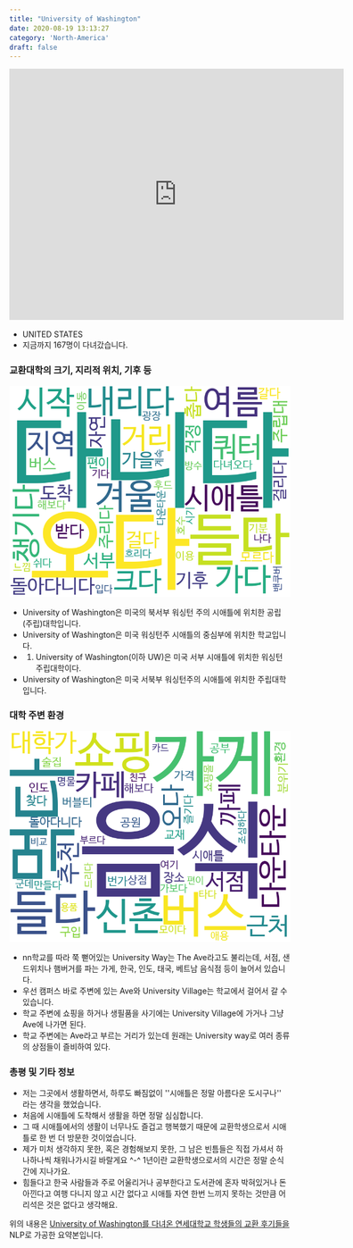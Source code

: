 ```yaml
---
title: "University of Washington"
date: 2020-08-19 13:13:27
category: 'North-America'
draft: false
---
```


<iframe
width="600"
height="450"
frameborder="0" style="border:0"
src="https://www.google.com/maps/embed/v1/place?key=AIzaSyC9e1AME-pVmWC4hBpFdu5S4dKzyepa3HQ&q=University+of+Washington&center=47.6553351,-122.3035199&zoom=14" allowfullscreen>
</iframe>

* UNITED STATES
* 지금까지 167명이 다녀갔습니다. 

### 교환대학의 크기, 지리적 위치, 기후 등

![gen_info-WordCloud](../univ_wordclouds_okt/gen_info/US000250_gen_info_okt.png)

* University of Washington은 미국의 북서부 워싱턴 주의 시애틀에 위치한 공립(주립)대학입니다.
* University of Washington은 미국 워싱턴주 시애틀의 중심부에 위치한 학교입니다.
* 1. University of Washington(이하 UW)은 미국 서부 시애틀에 위치한 워싱턴 주립대학이다.
* University of Washington은 미국 서북부 워싱턴주의 시애틀에 위치한 주립대학입니다.


### 대학 주변 환경

![env_info-WordCloud](../univ_wordclouds_okt/env_info/US000250_env_info_okt.png)

* nn학교를 따라 쭉 뻗어있는 University Way는 The Ave라고도 불리는데, 서점, 샌드위치나 햄버거를 파는 가게, 한국, 인도, 태국, 베트남 음식점 등이 늘어서 있습니다.
* 우선 캠퍼스 바로 주변에 있는 Ave와 University Village는 학교에서 걸어서 갈 수 있습니다.
* 학교 주변에 쇼핑을 하거나 생필품을 사기에는 University Village에 가거나 그냥 Ave에 나가면 된다.
* 학교 주변에는 Ave라고 부르는 거리가 있는데 원래는 University way로 여러 종류의 상점들이 즐비하여 있다.


### 총평 및 기타 정보 
* 저는 그곳에서 생활하면서, 하루도 빠짐없이 ''시애틀은 정말 아름다운 도시구나'' 라는 생각을 했었습니다.
* 처음에 시애틀에 도착해서 생활을 하면 정말 심심합니다.
* 그 때 시애틀에서의 생활이 너무나도 즐겁고 행복했기 때문에 교환학생으로서 시애틀로 한 번 더 방문한 것이었습니다.
* 제가 미처 생각하지 못한, 혹은 경험해보지 못한, 그 남은 빈틈들은 직접 가셔서 하나하나씩 채워나가시길 바랄게요 ^-^ 1년이란 교환학생으로서의 시간은 정말 순식간에 지나가요.
* 힘들다고 한국 사람들과 주로 어울리거나 공부한다고 도서관에 혼자 박혀있거나 돈 아낀다고 여행 다니지 않고 시간 없다고 시애틀 자연 한번 느끼지 못하는 것만큼 어리석은 것은 없다고 생각해요.


위의 내용은 [University of Washington를 다녀온 연세대학교 학생들의 교환 후기들을](http://oia.yonsei.ac.kr/partner/expReport.asp?ucode=US000250&bgbn=A) NLP로 가공한 요약본입니다. 
